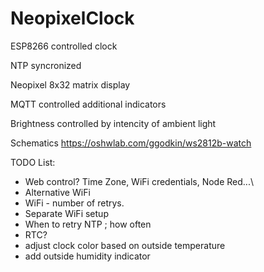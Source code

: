 # NeopixelClock
ESP8266 controlled clock

NTP syncronized

Neopixel 8x32 matrix display

MQTT controlled additional indicators

Brightness controlled by intencity of ambient light

Schematics https://oshwlab.com/ggodkin/ws2812b-watch

TODO List:
 - Web control? Time Zone, WiFi credentials, Node Red...\
 - Alternative WiFi
 - WiFi - number of retrys. 
 - Separate WiFi setup
 - When to retry NTP ; how often
 - RTC?
 - adjust clock color based on outside temperature
 - add outside humidity indicator
